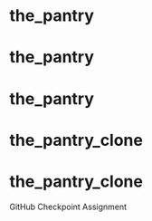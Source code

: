 # the_pantry
# the_pantry
# the_pantry
# the_pantry_clone
# the_pantry_clone
GitHub Checkpoint Assignment

